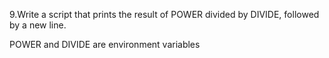 9.Write a script that prints the result of POWER divided by DIVIDE, followed by a new line.

POWER and DIVIDE are environment variables
